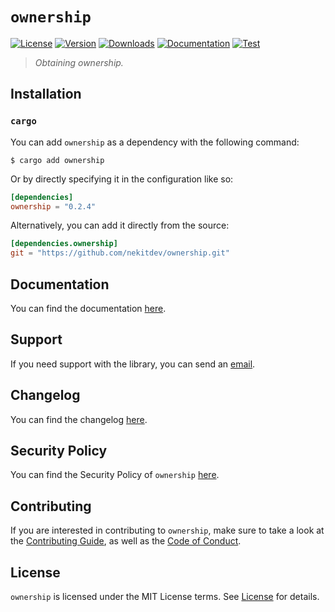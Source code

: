 # `ownership`

[![License][License Badge]][License]
[![Version][Version Badge]][Crate]
[![Downloads][Downloads Badge]][Crate]
[![Documentation][Documentation Badge]][Documentation]
[![Test][Test Badge]][Actions]

> *Obtaining ownership.*

## Installation

### `cargo`

You can add `ownership` as a dependency with the following command:

```console
$ cargo add ownership
```

Or by directly specifying it in the configuration like so:

```toml
[dependencies]
ownership = "0.2.4"
```

Alternatively, you can add it directly from the source:

```toml
[dependencies.ownership]
git = "https://github.com/nekitdev/ownership.git"
```

## Documentation

You can find the documentation [here][Documentation].

## Support

If you need support with the library, you can send an [email][Email].

## Changelog

You can find the changelog [here][Changelog].

## Security Policy

You can find the Security Policy of `ownership` [here][Security].

## Contributing

If you are interested in contributing to `ownership`, make sure to take a look at the
[Contributing Guide][Contributing Guide], as well as the [Code of Conduct][Code of Conduct].

## License

`ownership` is licensed under the MIT License terms. See [License][License] for details.

[Email]: mailto:support@nekit.dev

[Discord]: https://nekit.dev/chat

[Actions]: https://github.com/nekitdev/ownership/actions

[Changelog]: https://github.com/nekitdev/ownership/blob/main/CHANGELOG.md
[Code of Conduct]: https://github.com/nekitdev/ownership/blob/main/CODE_OF_CONDUCT.md
[Contributing Guide]: https://github.com/nekitdev/ownership/blob/main/CONTRIBUTING.md
[Security]: https://github.com/nekitdev/ownership/blob/main/SECURITY.md

[License]: https://github.com/nekitdev/ownership/blob/main/LICENSE

[Crate]: https://crates.io/crates/ownership
[Documentation]: https://docs.rs/ownership

[License Badge]: https://img.shields.io/crates/l/ownership
[Version Badge]: https://img.shields.io/crates/v/ownership
[Downloads Badge]: https://img.shields.io/crates/dr/ownership
[Documentation Badge]: https://img.shields.io/docsrs/ownership
[Test Badge]: https://github.com/nekitdev/ownership/workflows/test/badge.svg
